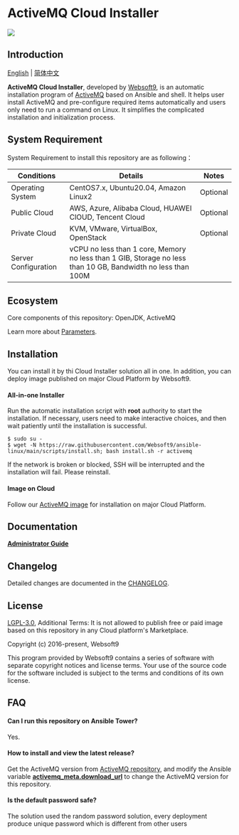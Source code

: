 # ActiveMQ Cloud Installer

![](https://libs.websoft9.com/common/websott9-cloud-installer.png) 

## Introduction

[English](/README.md) | [简体中文](/README-zh.md)  

**ActiveMQ Cloud Installer**, developed by [Websoft9](https://www.websoft9.com), is an automatic installation program of  [ActiveMQ](https://activemq.apache.org/) based on Ansible and shell. It helps user install ActiveMQ and pre-configure required items automatically and users only need to run a command on Linux. It simplifies the complicated installation and initialization process.  

## System Requirement

System Requirement to install this repository are as following：

| Conditions       | Details                               | Notes                |
| ------------------- | --------------------------------| -------------------- |
| Operating System   | CentOS7.x, Ubuntu20.04, Amazon Linux2 | Optional                 |
| Public Cloud     | AWS, Azure, Alibaba Cloud, HUAWEI ClOUD, Tencent Cloud    | Optional                 |
| Private Cloud     | KVM, VMware, VirtualBox, OpenStack    | Optional                 |
| Server Configuration | vCPU no less than 1 core, Memory no less than  1 GIB, Storage no less than 10 GB, Bandwidth no less than 100M ||

## Ecosystem

Core components of this repository: OpenJDK, ActiveMQ

Learn more about [Parameters](/docs/stack-components.md).

## Installation

You can install it by thi Cloud Installer solution all in one. In addition, you can deploy image published on major Cloud Platform by Websoft9.

#### All-in-one Installer

Run the automatic installation script with **root** authority to start the installation. If necessary, users need to make interactive choices, and then wait patiently until the installation is successful.

```
$ sudo su -
$ wget -N https://raw.githubusercontent.com/Websoft9/ansible-linux/main/scripts/install.sh; bash install.sh -r activemq
```

If the network is broken or blocked, SSH will be interrupted and the installation will fail. Please reinstall.

#### Image on Cloud 

Follow our [ActiveMQ image](https://apps.websoft9.com/activemq) for installation on major Cloud Platform.

## Documentation

**[Administrator Guide](https://support.websoft9.com/docs/activemq)** 

## Changelog

Detailed changes are documented in the [CHANGELOG](/CHANGELOG.md).

## License

[LGPL-3.0](/License.md), Additional Terms: It is not allowed to publish free or paid image based on this repository in any Cloud platform's Marketplace.

Copyright (c) 2016-present, Websoft9

This program provided by Websoft9 contains a series of software with separate copyright notices and license terms. Your use of the source code for the software included is subject to the terms and conditions of its own license.

## FAQ

#### Can I run this repository on Ansible Tower? 

Yes.

#### How to install and view the latest release?

Get the ActiveMQ version from [ActiveMQ repository](https://archive.apache.org/dist/activemq/), and modify the Ansible variable **[activemq_meta.download_url](/roles/activemq/defaults/main.yml)** to change the ActiveMQ version for this repository.  

#### Is the default password safe?

The solution used the random password solution, every deployment produce unique password which is different from other users
